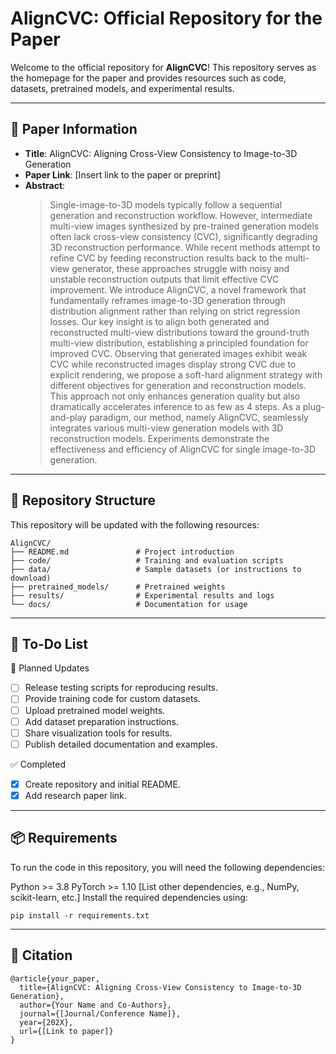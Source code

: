 # AlignCVC: Official Repository for the Paper

Welcome to the official repository for **AlignCVC**! This repository serves as the homepage for the paper and provides resources such as code, datasets, pretrained models, and experimental results.

---

## 📄 Paper Information

- **Title**: AlignCVC: Aligning Cross-View Consistency to Image-to-3D Generation
- **Paper Link**: [Insert link to the paper or preprint]  
- **Abstract**:  
  > Single-image-to-3D models typically follow a sequential generation and reconstruction workflow. However, intermediate multi-view images synthesized by pre-trained generation models often lack cross-view consistency (CVC), significantly degrading 3D reconstruction performance. While recent methods attempt to refine CVC by feeding reconstruction results back to the multi-view generator, these approaches struggle with noisy and unstable reconstruction outputs that limit effective CVC improvement.
We introduce AlignCVC, a novel framework that fundamentally reframes image-to-3D generation through distribution alignment rather than relying on strict regression losses. Our key insight is to align both generated and reconstructed multi-view distributions toward the ground-truth multi-view distribution, establishing a principled foundation for improved CVC. Observing that generated images exhibit weak CVC while reconstructed images display strong CVC due to explicit rendering, we propose a soft-hard alignment strategy with different objectives for generation and reconstruction models. This approach not only enhances generation quality but also dramatically accelerates inference to as few as 4 steps.
As a plug-and-play paradigm, our method, namely AlignCVC, seamlessly integrates various multi-view generation models with 3D reconstruction models. Experiments demonstrate the effectiveness and efficiency of AlignCVC for single image-to-3D generation.

---

## 📂 Repository Structure

This repository will be updated with the following resources:

```plaintext
AlignCVC/
├── README.md               # Project introduction
├── code/                   # Training and evaluation scripts
├── data/                   # Sample datasets (or instructions to download)
├── pretrained_models/      # Pretrained weights
├── results/                # Experimental results and logs
└── docs/                   # Documentation for usage
```
---
## 🚀 To-Do List
🔧 Planned Updates
- [ ] Release testing scripts for reproducing results.
- [ ] Provide training code for custom datasets.
- [ ] Upload pretrained model weights.
- [ ] Add dataset preparation instructions.
- [ ] Share visualization tools for results.
- [ ] Publish detailed documentation and examples.

✅ Completed
- [x] Create repository and initial README.
- [x] Add research paper link.

---
## 📦 Requirements
To run the code in this repository, you will need the following dependencies:

Python >= 3.8
PyTorch >= 1.10
[List other dependencies, e.g., NumPy, scikit-learn, etc.]
Install the required dependencies using:
```plaintext
pip install -r requirements.txt
```
---
## 📝 Citation
```plaintext
@article{your_paper,
  title={AlignCVC: Aligning Cross-View Consistency to Image-to-3D Generation},
  author={Your Name and Co-Authors},
  journal={[Journal/Conference Name]},
  year={202X},
  url={[Link to paper]}
}
```
